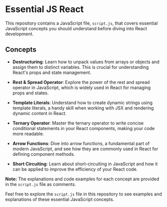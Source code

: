 # Essential JS React

This repository contains a JavaScript file, `script.js`, that covers essential JavaScript concepts you should understand before diving into React development. 

## Concepts

- **Destructuring**: Learn how to unpack values from arrays or objects and assign them to distinct variables. This is crucial for understanding React's props and state management.

- **Rest & Spread Operator**: Explore the power of the rest and spread operator in JavaScript, which is widely used in React for managing props and states.

- **Template Literals**: Understand how to create dynamic strings using template literals, a handy skill when working with JSX and rendering dynamic content in React.

- **Ternary Operator**: Master the ternary operator to write concise conditional statements in your React components, making your code more readable.

- **Arrow Functions**: Dive into arrow functions, a fundamental part of modern JavaScript, and see how they are commonly used in React for defining component methods.

- **Short Circuiting**: Learn about short-circuiting in JavaScript and how it can be applied to improve the efficiency of your React code.

**Note:** The explanations and code examples for each concept are provided in the `script.js` file as comments.

Feel free to explore the `script.js` file in this repository to see examples and explanations of these essential JavaScript concepts. 


